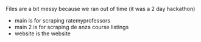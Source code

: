 Files are a bit messy because we ran out of time (it was a 2 day hackathon)
 - main is for scraping ratemyprofessors
 - main 2 is for scraping de anza course listings
 - website is the website

